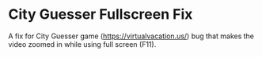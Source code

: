 # City Guesser Fullscreen Fix
A fix for City Guesser game (https://virtualvacation.us/) bug that makes
the video zoomed in while using full screen (F11).
